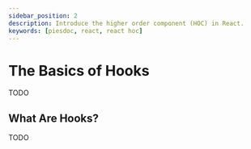 ```yaml
---
sidebar_position: 2
description: Introduce the higher order component (HOC) in React.
keywords: [piesdoc, react, react hoc]
---
```


# The Basics of Hooks

TODO

## What Are Hooks?

TODO
